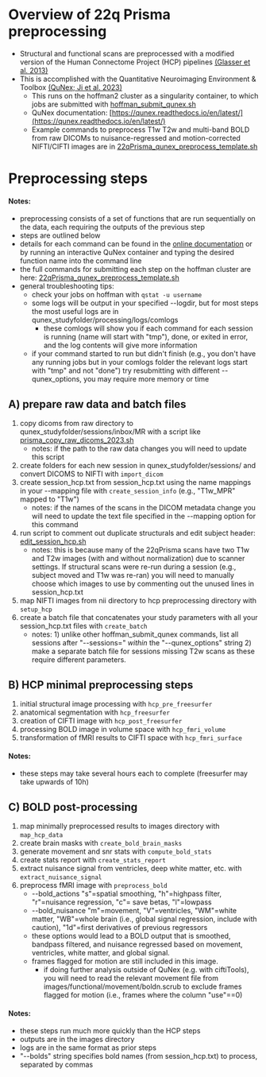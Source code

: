 # Overview of 22q Prisma preprocessing 
* Structural and functional scans are preprocessed with a modified version of the Human Connectome Project (HCP) pipelines [(Glasser et al. 2013)](https://pubmed.ncbi.nlm.nih.gov/23668970/)
* This is accomplished with the Quantitative Neuroimaging Environment & Toolbox [(QuNex; Ji et al. 2023)](https://www.frontiersin.org/articles/10.3389/fninf.2023.1104508/full) 
  * This runs on the hoffman2 cluster as a singularity container, to which jobs are submitted with [hoffman_submit_qunex.sh](https://github.com/charles-schleifer/22q_hoffman/blob/main/hoffman_submit/hoffman_submit_qunex.sh)
  * QuNex documentation: [https://qunex.readthedocs.io/en/latest/](https://qunex.readthedocs.io/en/latest/)
  * Example commands to preprocess T1w T2w and multi-band BOLD from raw DICOMs to nuisance-regressed and motion-corrected NIFTI/CIFTI images are in [22qPrisma_qunex_preprocess_template.sh](https://github.com/charles-schleifer/22q_hoffman/blob/main/22qPrisma_preprocessing/22qPrisma_qunex_preprocess_template.sh)

# Preprocessing steps
#### Notes: 
* preprocessing consists of a set of functions that are run sequentially on the data, each requiring the outputs of the previous step
* steps are outlined below
* details for each command can be found in the [online documentation](https://www.frontiersin.org/articles/10.3389/fninf.2023.1104508/full) or by running an interactive QuNex container and typing the desired function name into the command line
* the full commands for submitting each step on the hoffman cluster are here: [22qPrisma_qunex_preprocess_template.sh](https://github.com/charles-schleifer/22q_hoffman/blob/main/22qPrisma_preprocessing/22qPrisma_qunex_preprocess_template.sh)
* general troubleshooting tips:
  * check your jobs on hoffman with `qstat -u username`  
  * some logs will be output in your specified --logdir, but for most steps the most useful logs are in qunex_studyfolder/processing/logs/comlogs
    * these comlogs will show you if each command for each session is running (name will start with "tmp"), done, or exited in error, and the log contents will give more information
  * if your command started to run but didn't finish (e.g., you don't have any running jobs but in your comlogs folder the relevant logs start with "tmp" and not "done") try resubmitting with different --qunex_options, you may require more memory or time

## A) prepare raw data and batch files
 1. copy dicoms from raw directory to qunex_studyfolder/sessions/inbox/MR with a script like [prisma_copy_raw_dicoms_2023.sh](https://github.com/charles-schleifer/22q_hoffman/blob/main/22qPrisma_preprocessing/prisma_copy_raw_dicoms_2023.sh) 
    * notes: if the path to the raw data changes you will need to update this script
 2. create folders for each new session in qunex_studyfolder/sessions/ and convert DICOMS to NIFTI with `import_dicom`
 3. create session_hcp.txt from session_hcp.txt using the name mappings in your --mapping file with `create_session_info` (e.g., "T1w_MPR" mapped to "T1w")
    * notes: if the names of the scans in the DICOM metadata change you will need to update the text file specified in the --mapping option for this command
 4. run script to comment out duplicate structurals and edit subject header: [edit_session_hcp.sh](https://github.com/charles-schleifer/22q_hoffman/blob/main/22qPrisma_preprocessing/edit_session_hcp.sh)
    * notes: this is because many of the 22qPrisma scans have two T1w and T2w images (with and without normalization) due to scanner settings. If structural scans were re-run during a session (e.g., subject moved and T1w was re-ran) you will need to manually choose which images to use by commenting out the unused lines in session_hcp.txt
 5. map NIFTI images from nii directory to hcp preprocessing directory with `setup_hcp`
 6. create a batch file that concatenates your study parameters with all your session_hcp.txt files with `create_batch`
    * notes: 1) unlike other hoffman_submit_qunex commands, list all sessions after "--sessions=" *within* the "--qunex_options" string 2) make a separate batch file for sessions missing T2w scans as these require different parameters.

## B) HCP minimal preprocessing steps
 1. initial structural image processing with `hcp_pre_freesurfer`
 2. anatomical segmentation with `hcp_freesurfer`
 3. creation of CIFTI image with `hcp_post_freesurfer`
 4. processing BOLD image in volume space with `hcp_fmri_volume`
 5. transformation of fMRI results to CIFTI space with `hcp_fmri_surface`

#### Notes: 
* these steps may take several hours each to complete (freesurfer may take upwards of 10h)

## C) BOLD post-processing

1. map minimally preprocessed results to images directory with `map_hcp_data`
2. create brain masks with `create_bold_brain_masks`
3. generate movement and snr stats with `compute_bold_stats`
4. create stats report with `create_stats_report`
5. extract nuisance signal from ventricles, deep white matter, etc. with `extract_nuisance_signal`
6. preprocess fMRI image with `preprocess_bold`  
   * --bold_actions "s"=spatial smoothing, "h"=highpass filter, "r"=nuisance regression, "c"= save betas, "l"=lowpass  
   * --bold_nuisance "m"=movement, "V"=ventricles, "WM"=white matter, "WB"=whole brain (i.e., global signal regression, include with caution), "1d"=first derivatives of previous regressors
   * these options would lead to a BOLD output that is smoothed, bandpass filtered, and nuisance regressed based on movement, ventricles, white matter, and global signal.
   * frames flagged for motion are still included in this image.
     * if doing further analysis outside of QuNex (e.g. with ciftiTools), you will need to read the relevant movement file from images/functional/movement/boldn.scrub to exclude frames flagged for motion (i.e., frames where the column "use"==0)

#### Notes: 
* these steps run much more quickly than the HCP steps
* outputs are in the images directory
* logs are in the same format as prior steps
* "--bolds" string specifies bold names (from session_hcp.txt) to process, separated by commas
